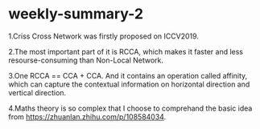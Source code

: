 # weekly-summary-2
1.Criss Cross Network was firstly proposed on ICCV2019.

2.The most important part of it is RCCA, which makes it faster and less resourse-consuming than Non-Local Network.

3.One RCCA == CCA + CCA. And it contains an operation called affinity, which can capture the contextual information on horizontal direction and vertical direction.

4.Maths theory is so complex that I choose to comprehand the basic idea from https://zhuanlan.zhihu.com/p/108584034.
